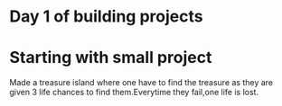 # Day 1 of building projects
# Starting with small project
Made a treasure island where one have to find the treasure as they are given 3 life chances to find them.Everytime they fail,one life is lost.
